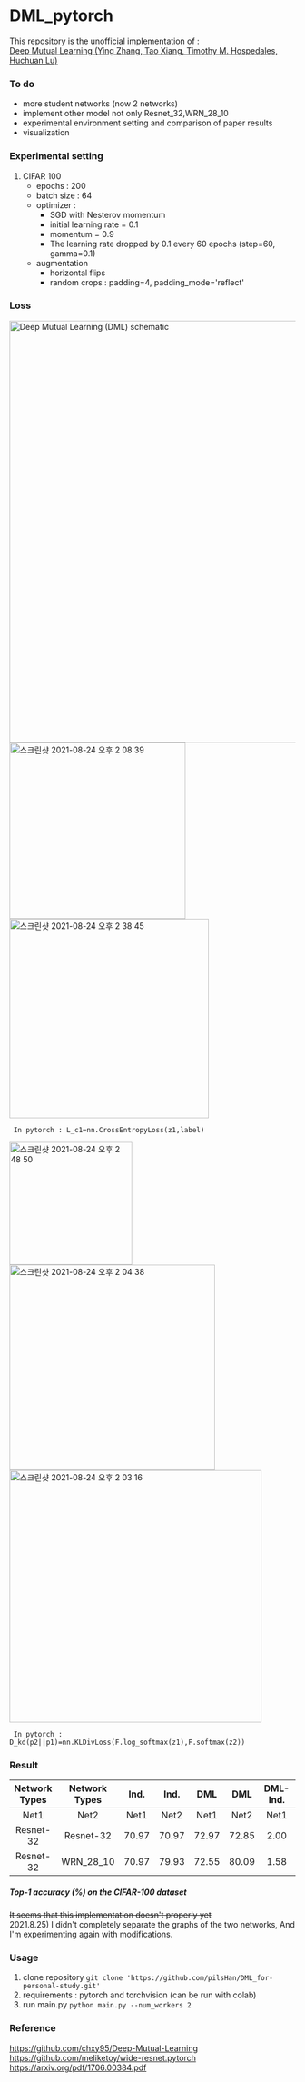 # DML_pytorch
This repository is the unofficial implementation of :   
[Deep Mutual Learning (Ying Zhang, Tao Xiang, Timothy M. Hospedales, Huchuan Lu)](https://arxiv.org/pdf/1706.00384.pdf)   

### To do
- more student networks (now 2 networks)   
- implement other model not only Resnet_32,WRN_28_10
- experimental environment setting and comparison of paper results
- visualization  

### Experimental setting
1. CIFAR 100
    - epochs : 200
    - batch size : 64
    - optimizer : 
      - SGD with Nesterov momentum
      - initial learning rate = 0.1
      - momentum = 0.9
      - The learning rate dropped by 0.1 every 60 epochs (step=60, gamma=0.1)
    - augmentation
      -  horizontal flips
      -  random crops : padding=4, padding_mode='reflect'

### Loss
<img width="743" alt="Deep Mutual Learning (DML) schematic" src="https://user-images.githubusercontent.com/87313780/130558874-4d072008-a703-45d3-8a76-af216dd8195b.png">

<img width="310" alt="스크린샷 2021-08-24 오후 2 08 39" src="https://user-images.githubusercontent.com/87313780/130559283-024df8f1-8cd0-4a33-adcc-4cc0b94665ec.png">
<img width="351" alt="스크린샷 2021-08-24 오후 2 38 45" src="https://user-images.githubusercontent.com/87313780/130561940-c80e8801-ce39-4bef-91d3-6b0e207b5f63.png">   

     In pytorch : L_c1=nn.CrossEntropyLoss(z1,label)
<img width="216" alt="스크린샷 2021-08-24 오후 2 48 50" src="https://user-images.githubusercontent.com/87313780/130562986-1df38555-edf8-4f76-a097-c977ef4e4362.png">
<img width="362" alt="스크린샷 2021-08-24 오후 2 04 38" src="https://user-images.githubusercontent.com/87313780/130561004-04010172-f9bd-42b1-a28d-4a950b957038.png">
<img width="444" alt="스크린샷 2021-08-24 오후 2 03 16" src="https://user-images.githubusercontent.com/87313780/130560907-1653fe53-561d-4d67-952d-78c62dcf8d77.png">

     In pytorch : D_kd(p2||p1)=nn.KLDivLoss(F.log_softmax(z1),F.softmax(z2))
  


### Result
|Network Types|Network Types|Ind.|Ind.|DML|DML|DML-Ind.|DML-Ind.|
|:-----:|:-----:|:----:|:----:|:----:|:----:|:----:|:----:|
|Net1|Net2|Net1|Net2|Net1|Net2|Net1|Net2|
|Resnet-32|Resnet-32|70.97|70.97|72.97|72.85|2.00|1.88|
|Resnet-32|WRN_28_10|70.97|79.93|72.55|80.09|1.58|0.16|

##### Top-1 accuracy (%) on the CIFAR-100 dataset

~~It seems that this implementation doesn't properly yet~~    
2021.8.25) I didn't completely separate the graphs of the two networks, And I'm experimenting again with modifications.

### Usage
1. clone repository `git clone 'https://github.com/pilsHan/DML_for-personal-study.git'`
2. requirements : pytorch and torchvision (can be run with colab)
3. run main.py `python main.py --num_workers 2`

### Reference  
https://github.com/chxy95/Deep-Mutual-Learning  
https://github.com/meliketoy/wide-resnet.pytorch    
https://arxiv.org/pdf/1706.00384.pdf
